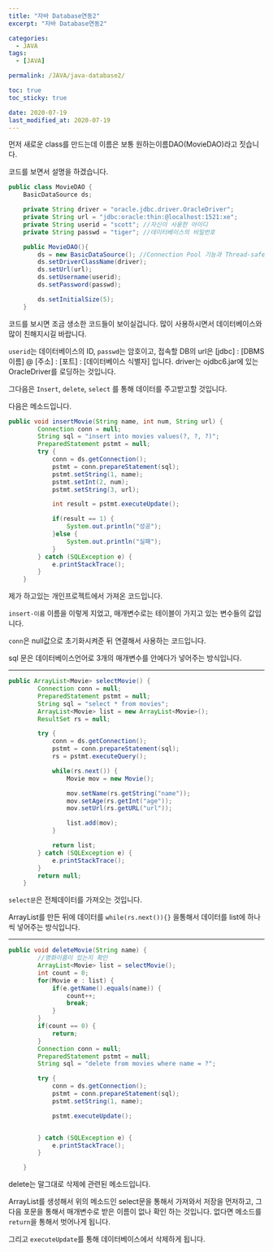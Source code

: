 ```yaml
---
title: "자바 Database연동2"
excerpt: "자바 Database연동2"

categories:
  - JAVA
tags:
  - [JAVA]

permalink: /JAVA/java-database2/

toc: true
toc_sticky: true

date: 2020-07-19
last_modified_at: 2020-07-19
---
```


먼저 새로운 class를 만드는데 이름은 보통 원하는이름DAO(MovieDAO)라고 짓습니다.

코드를 보면서 설명을 하겠습니다.

```java
public class MovieDAO {
	BasicDataSource ds;

	private String driver = "oracle.jdbc.driver.OracleDriver";
	private String url = "jdbc:oracle:thin:@localhost:1521:xe";
	private String userid = "scott"; //자신이 사용한 아이디
	private String passwd = "tiger"; //데이터베이스의 비밀번호

	public MovieDAO(){
		ds = new BasicDataSource(); //Connection Pool 기능과 Thread-safe 기능을 갖춤.
		ds.setDriverClassName(driver);
		ds.setUrl(url);
		ds.setUsername(userid);
		ds.setPassword(passwd);

		ds.setInitialSize(5);
	}
```

코드를 보시면 조금 생소한 코드들이 보이실겁니다. 많이 사용하시면서 데이터베이스와 많이 친해지시길 바랍니다.

`userid`는 데이터베이스의 ID, `passwd`는 암호이고,
접속할 DB의 url은 [jdbc] : [DBMS이름] @ [주소] : [포트] : [데이터베이스 식별자] 입니다.
driver는 ojdbc6.jar에 있는 OracleDriver를 로딩하는 것입니다.

그다음은 `Insert`, `delete`, `select` 를 통해 데이터를 주고받고할 것입니다.

다음은 메소드입니다.

```java
public void insertMovie(String name, int num, String url) {
		Connection conn = null;
		String sql = "insert into movies values(?, ?, ?)";
		PreparedStatement pstmt = null;
		try {
			conn = ds.getConnection();
			pstmt = conn.prepareStatement(sql);
			pstmt.setString(1, name);
			pstmt.setInt(2, num);
			pstmt.setString(3, url);

			int result = pstmt.executeUpdate();

			if(result == 1) {
				System.out.println("성공");
			}else {
				System.out.println("실패");
			}
		} catch (SQLException e) {			
			e.printStackTrace();
		}
	}
```

제가 하고있는 개인프로젝트에서 가져온 코드입니다.

`insert-이름` 이름을 이렇게 지었고, 매개변수로는 테이블이 가지고 있는 변수들의 값입니다.

`conn`은 null값으로 초기화시켜준 뒤 연결해서 사용하는 코드입니다.

sql 문은 데이터베이스언어로 3개의 매개변수를 안에다가 넣어주는 방식입니다.

<hr>

```java
public ArrayList<Movie> selectMovie() {
		Connection conn = null;
		PreparedStatement pstmt = null;
		String sql = "select * from movies";
		ArrayList<Movie> list = new ArrayList<Movie>();
		ResultSet rs = null;

		try {
			conn = ds.getConnection();
			pstmt = conn.prepareStatement(sql);
			rs = pstmt.executeQuery();

			while(rs.next()) {
				Movie mov = new Movie();

				mov.setName(rs.getString("name"));
				mov.setAge(rs.getInt("age"));
				mov.setUrl(rs.getURL("url"));

				list.add(mov);
			}

			return list;
		} catch (SQLException e) {
			e.printStackTrace();
		}
		return null;
	}
```

`select문`은 전체데이터를 가져오는 것입니다.

ArrayList를 만든 뒤에 데이터를 `while(rs.next()){}` 을통해서 데이터를 list에 하나씩 넣어주는 방식입니다.

<hr>

```java
public void deleteMovie(String name) {
		//영화이름이 있는지 확인
		ArrayList<Movie> list = selectMovie();
		int count = 0;
		for(Movie e : list) {
			if(e.getName().equals(name)) {
				count++;
				break;
			}
		}
		if(count == 0) {
			return;
		}
		Connection conn = null;
		PreparedStatement pstmt = null;
		String sql = "delete from movies where name = ?";

		try {
			conn = ds.getConnection();
			pstmt = conn.prepareStatement(sql);
			pstmt.setString(1, name);

			pstmt.executeUpdate();


		} catch (SQLException e) {
			e.printStackTrace();
		}

	}
```

delete는 말그대로 삭제에 관련된 메소드입니다.

ArrayList를 생성해서 위의 메소드인 select문을 통해서 가져와서 저장을 먼저하고, 그다음 포문을 통해서 매개변수로 받은 이름이 없나 확인 하는 것입니다. 없다면 메소드를 `return`을 통해서 벗어나게 됩니다.

그리고 `executeUpdate`를 통해 데이터베이스에서 삭제하게 됩니다.
